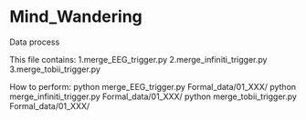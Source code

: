 # Mind_Wandering
Data process

This file contains:
  1.merge_EEG_trigger.py
  2.merge_infiniti_trigger.py
  3.merge_tobii_trigger.py
  
How to perform:
  python merge_EEG_trigger.py Formal_data/01_XXX/
  python merge_infiniti_trigger.py Formal_data/01_XXX/
  python merge_tobii_trigger.py Formal_data/01_XXX/
